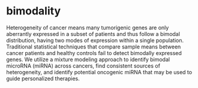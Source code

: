 # bimodality 
Heterogeneity of cancer means many tumorigenic genes are only aberrantly expressed in a subset of patients and thus follow a bimodal distribution, having two modes of expression within a single population. Traditional statistical techniques that compare sample means between cancer patients and healthy controls fail to detect bimodally expressed genes. We utilize a mixture modeling approach to identify bimodal microRNA (miRNA) across cancers, find consistent sources of heterogeneity, and identify potential oncogenic miRNA that may be used to guide personalized therapies. 
